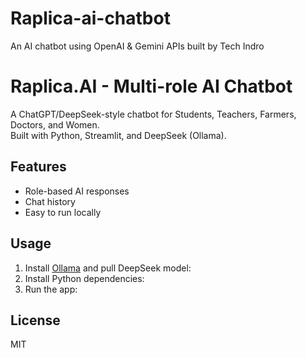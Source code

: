 # Raplica-ai-chatbot
An AI chatbot using OpenAI & Gemini APIs built by Tech Indro
# Raplica.AI - Multi-role AI Chatbot

A ChatGPT/DeepSeek-style chatbot for Students, Teachers, Farmers, Doctors, and Women.  
Built with Python, Streamlit, and DeepSeek (Ollama).

## Features

- Role-based AI responses
- Chat history
- Easy to run locally

## Usage

1. Install [Ollama](https://ollama.com/) and pull DeepSeek model:
2. Install Python dependencies:
3. Run the app:

## License

MIT

